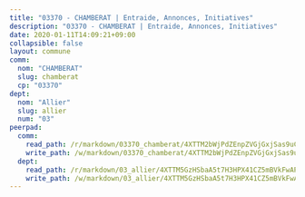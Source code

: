 ```yaml
---
title: "03370 - CHAMBERAT | Entraide, Annonces, Initiatives"
description: "03370 - CHAMBERAT | Entraide, Annonces, Initiatives"
date: 2020-01-11T14:09:21+09:00
collapsible: false
layout: commune
comm:
  nom: "CHAMBERAT"
  slug: chamberat
  cp: "03370"
dept:
  nom: "Allier"
  slug: allier
  num: "03"
peerpad:
  comm:
    read_path: /r/markdown/03370_chamberat/4XTTM2bWjPdZEnpZVGjGxjSas9uCdHGf1EC62JhEsp7738W8U
    write_path: /w/markdown/03370_chamberat/4XTTM2bWjPdZEnpZVGjGxjSas9uCdHGf1EC62JhEsp7738W8U-K3TgTgMPTpBQRsAGdKCHWZ1iJc6qmPzrwYpNqJ62T6tnq1v4GtxhVncmMv8U1AAFRGfWUepb9cz9oWEd4HzhGFmEYbzsbJassJJ1dyhw7YjVSq88ZXxZQXzaKGDyTtykVJZrSxN8
  dept:
    read_path: /r/markdown/03_allier/4XTTM5GzHSbaA5t7H3HPX41CZ5mBVkFwAP4hDd5RoBY2JsEAy
    write_path: /w/markdown/03_allier/4XTTM5GzHSbaA5t7H3HPX41CZ5mBVkFwAP4hDd5RoBY2JsEAy-K3TgTfK63S9nh1XDKRdQM5CC7MJ5PWSrKVUCPKbSrFQ3cakeCH8tQGdUR9DTAz4uGC38FSNg947MKdwTpPPt11GSCbnkNPZdBTNtwdL7kw34FMS1ADZJRkGgd1Xx6qPUaEUtuBP3
---
```


